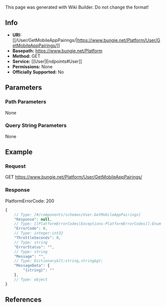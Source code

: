 <span class="wiki-builder">This page was generated with Wiki Builder. Do not change the format!</span>

## Info


* **URI:** [[/User/GetMobileAppPairings/|https://www.bungie.net/Platform/User/GetMobileAppPairings/]]
* **Basepath:** https://www.bungie.net/Platform
* **Method:** GET
* **Service:** [[User|Endpoints#User]]
* **Permissions:** None
* **Officially Supported:** No

## Parameters
### Path Parameters
None

### Query String Parameters
None

## Example
### Request
GET https://www.bungie.net/Platform/User/GetMobileAppPairings/

### Response
PlatformErrorCode: 200
```javascript
{
    // Type: [#/components/schemas/User.GetMobileAppPairings]
    "Response": null,
    // Type: [[PlatformErrorCodes|Exceptions-PlatformErrorCodes]]:Enum
    "ErrorCode": 0,
    // Type: integer:int32
    "ThrottleSeconds": 0,
    // Type: string
    "ErrorStatus": "",
    // Type: string
    "Message": "",
    // Type: Dictionary&lt;string,string&gt;
    "MessageData": {
        "{string}": ""
    },
    // Type: object
}

```

## References
